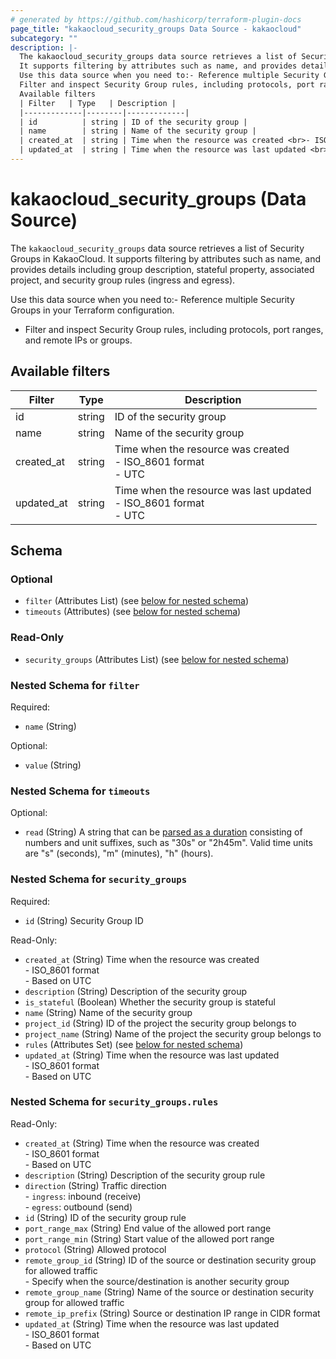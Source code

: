 ```yaml
---
# generated by https://github.com/hashicorp/terraform-plugin-docs
page_title: "kakaocloud_security_groups Data Source - kakaocloud"
subcategory: ""
description: |-
  The kakaocloud_security_groups data source retrieves a list of Security Groups in KakaoCloud.
  It supports filtering by attributes such as name, and provides details including group description, stateful property, associated project, and security group rules (ingress and egress).
  Use this data source when you need to:- Reference multiple Security Groups in your Terraform configuration.
  Filter and inspect Security Group rules, including protocols, port ranges, and remote IPs or groups.
  Available filters
  | Filter   | Type   | Description |
  |-------------|--------|-------------|
  | id          | string | ID of the security group |
  | name        | string | Name of the security group |
  | created_at  | string | Time when the resource was created <br>- ISO_8601 format <br>- UTC |
  | updated_at  | string | Time when the resource was last updated <br>- ISO_8601 format <br>- UTC |
---
```


# kakaocloud_security_groups (Data Source)

The `kakaocloud_security_groups` data source retrieves a list of Security Groups in KakaoCloud.
It supports filtering by attributes such as name, and provides details including group description, stateful property, associated project, and security group rules (ingress and egress).

Use this data source when you need to:- Reference multiple Security Groups in your Terraform configuration.
- Filter and inspect Security Group rules, including protocols, port ranges, and remote IPs or groups.

## Available filters

| Filter   | Type   | Description |
|-------------|--------|-------------|
| id          | string | ID of the security group |
| name        | string | Name of the security group |
| created_at  | string | Time when the resource was created <br>- ISO_8601 format <br>- UTC |
| updated_at  | string | Time when the resource was last updated <br>- ISO_8601 format <br>- UTC |



<!-- schema generated by tfplugindocs -->
## Schema

### Optional

- `filter` (Attributes List) (see [below for nested schema](#nestedatt--filter))
- `timeouts` (Attributes) (see [below for nested schema](#nestedatt--timeouts))

### Read-Only

- `security_groups` (Attributes List) (see [below for nested schema](#nestedatt--security_groups))

<a id="nestedatt--filter"></a>
### Nested Schema for `filter`

Required:

- `name` (String)

Optional:

- `value` (String)


<a id="nestedatt--timeouts"></a>
### Nested Schema for `timeouts`

Optional:

- `read` (String) A string that can be [parsed as a duration](https://pkg.go.dev/time#ParseDuration) consisting of numbers and unit suffixes, such as "30s" or "2h45m". Valid time units are "s" (seconds), "m" (minutes), "h" (hours).


<a id="nestedatt--security_groups"></a>
### Nested Schema for `security_groups`

Required:

- `id` (String) Security Group ID

Read-Only:

- `created_at` (String) Time when the resource was created <br/> - ISO_8601 format <br/> - Based on UTC
- `description` (String) Description of the security group
- `is_stateful` (Boolean) Whether the security group is stateful
- `name` (String) Name of the security group
- `project_id` (String) ID of the project the security group belongs to
- `project_name` (String) Name of the project the security group belongs to
- `rules` (Attributes Set) (see [below for nested schema](#nestedatt--security_groups--rules))
- `updated_at` (String) Time when the resource was last updated <br/> - ISO_8601 format <br/> - Based on UTC

<a id="nestedatt--security_groups--rules"></a>
### Nested Schema for `security_groups.rules`

Read-Only:

- `created_at` (String) Time when the resource was created <br/> - ISO_8601 format <br/> - Based on UTC
- `description` (String) Description of the security group rule
- `direction` (String) Traffic direction <br/> - `ingress`: inbound (receive) <br/> - `egress`: outbound (send)
- `id` (String) ID of the security group rule
- `port_range_max` (String) End value of the allowed port range
- `port_range_min` (String) Start value of the allowed port range
- `protocol` (String) Allowed protocol
- `remote_group_id` (String) ID of the source or destination security group for allowed traffic <br/> - Specify when the source/destination is another security group
- `remote_group_name` (String) Name of the source or destination security group for allowed traffic
- `remote_ip_prefix` (String) Source or destination IP range in CIDR format
- `updated_at` (String) Time when the resource was last updated <br/> - ISO_8601 format <br/> - Based on UTC
